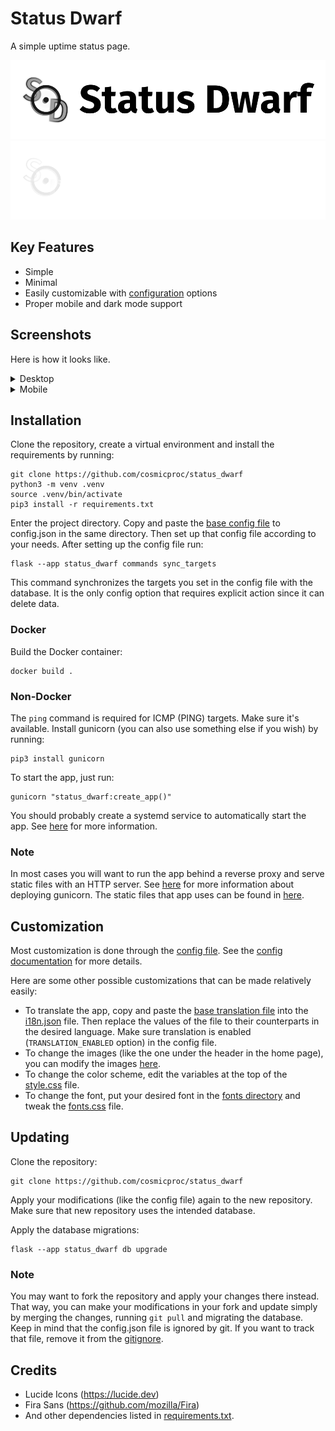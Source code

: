 # Status Dwarf

A simple uptime status page.

![project-image-light.png](project_images/main-image-light.png#gh-light-mode-only)
![project-image-dark.png](project_images/main-image-dark.png#gh-dark-mode-only)

## Key Features

- Simple
- Minimal
- Easily customizable with [configuration](status_dwarf/config/config_base.json) options
- Proper mobile and dark mode support

## Screenshots

Here is how it looks like.

<details>
    <summary>Desktop</summary>

![screenshot-light.png](project_images/screenshot-desktop-light.png)

![screenshot-dark.png](project_images/screenshot-desktop-dark.png)

</details>

<details>
    <summary>Mobile</summary>

<img src="./project_images/screenshot-mobile-light.png" alt="screenshot-mobile-light.png" width="400">
<img src="./project_images/screenshot-mobile-dark.png" alt="screenshot-mobile-dark.png" width="400">

</details>

## Installation

Clone the repository, create a virtual environment and install the requirements by running:

```
git clone https://github.com/cosmicproc/status_dwarf
python3 -m venv .venv
source .venv/bin/activate
pip3 install -r requirements.txt
```

Enter the project directory. Copy and paste the [base config file](status_dwarf/config/config_base.json) to config.json
in the same directory. Then set up that config file according to your needs. After setting up the config
file run:

```
flask --app status_dwarf commands sync_targets
```

This command synchronizes the targets you set in the config file with the database. It is the only config option that
requires explicit action since it can delete data.

### Docker

Build the Docker container:

```
docker build .
```

### Non-Docker

The ```ping``` command is required for ICMP (PING) targets. Make sure it's available.
Install gunicorn (you can also use something else if you wish) by running:

```
pip3 install gunicorn
```

To start the app, just run:

```
gunicorn "status_dwarf:create_app()"
```

You should probably create a systemd service to automatically start the app.
See [here](https://docs.gunicorn.org/en/stable/deploy.html?highlight=systemd#systemd) for more information.

### Note

In most cases you will want to run the app behind a reverse proxy and serve static files with an HTTP server.
See [here](https://docs.gunicorn.org/en/stable/deploy.html#deploying-gunicorn) for more information about deploying
gunicorn. The static files that app uses can be found in [here](status_dwarf/static).

## Customization

Most customization is done through the [config file](status_dwarf/config/config_base.json). See
the [config documentation](status_dwarf/config/config.md) for more details.

Here are some other possible customizations that can be made relatively easily:

- To translate the app, copy and paste the [base translation file](status_dwarf/i18n/i18n_base.json)
  into the [i18n.json](status_dwarf/i18n/i18n.json) file. Then replace the values of the file to their counterparts in
  the desired language. Make sure translation is enabled (```TRANSLATION_ENABLED``` option) in the config file.
- To change the images (like the one under the header in the home page), you can modify the
  images [here](status_dwarf/static/images).
- To change the color scheme, edit the variables at the top of the [style.css](status_dwarf/static/css/style.css) file.
- To change the font, put your desired font in the [fonts directory](status_dwarf/static/fonts) and tweak
  the [fonts.css](status_dwarf/static/css/fonts.css) file.

## Updating

Clone the repository:

```
git clone https://github.com/cosmicproc/status_dwarf
```

Apply your modifications (like the config file) again to the new repository.
Make sure that new repository uses the intended database.

Apply the database migrations:

```
flask --app status_dwarf db upgrade
```

### Note

You may want to fork the repository and apply your changes there instead.
That way, you can make your modifications in your fork and update simply by merging the changes, running ```git pull```
and migrating the database. Keep in mind that the config.json file is ignored by git. If you want to track that file,
remove it from the [gitignore](.gitignore).

## Credits

- Lucide Icons (https://lucide.dev)
- Fira Sans (https://github.com/mozilla/Fira)
- And other dependencies listed in [requirements.txt](requirements.txt).
